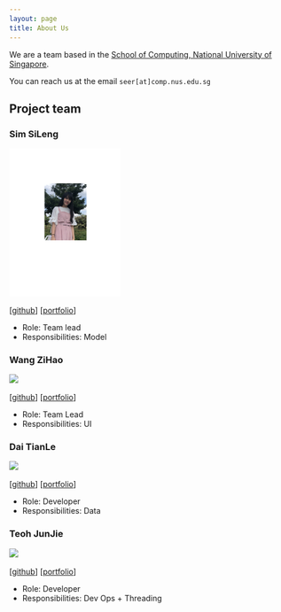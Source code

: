 ```yaml
---
layout: page
title: About Us
---
```


We are a team based in the [School of Computing, National University of Singapore](http://www.comp.nus.edu.sg).

You can reach us at the email `seer[at]comp.nus.edu.sg`

## Project team

### Sim SiLeng

<img src="images/pnutzz-0207.png" width="200px">

[[github](https://github.com/pnutzz-0207)]
[[portfolio](team/simsileng.md)]

* Role: Team lead
* Responsibilities: Model

### Wang ZiHao

<img src="images/johndoe.png" width="200px">

[[github](http://github.com/johndoe)]
[[portfolio](team/wangzihao.md)]

* Role: Team Lead
* Responsibilities: UI

### Dai TianLe

<img src="images/johndoe.png" width="200px">

[[github](http://github.com/johndoe)] [[portfolio](team/daitianle.md)]

* Role: Developer
* Responsibilities: Data

### Teoh JunJie

<img src="images/johndoe.png" width="200px">

[[github](http://github.com/johndoe)]
[[portfolio](team/teohjunjie.md)]

* Role: Developer
* Responsibilities: Dev Ops + Threading
